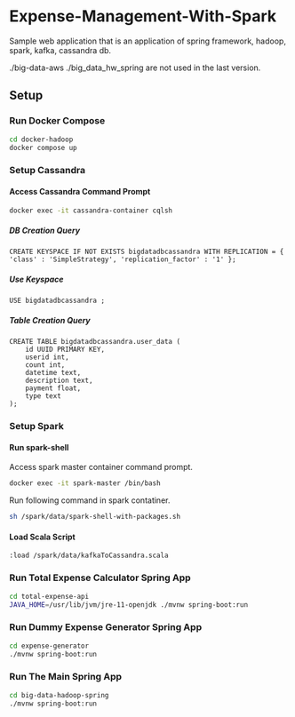 # Expense-Management-With-Spark

Sample web application that is an application of spring framework, hadoop, spark, kafka, cassandra db.

./big-data-aws ./big_data_hw_spring are not used in the last version.

## Setup

### Run Docker Compose

```bash
cd docker-hadoop
docker compose up
```

### Setup Cassandra

#### Access Cassandra Command Prompt

```bash
docker exec -it cassandra-container cqlsh
```

##### DB Creation Query

```
CREATE KEYSPACE IF NOT EXISTS bigdatadbcassandra WITH REPLICATION = { 'class' : 'SimpleStrategy', 'replication_factor' : '1' };
```

##### Use Keyspace

```
USE bigdatadbcassandra ;
```

##### Table Creation Query

```
CREATE TABLE bigdatadbcassandra.user_data (
    id UUID PRIMARY KEY,
    userid int,
    count int,
    datetime text,
    description text,
    payment float,
    type text
);
```

### Setup Spark

#### Run spark-shell

Access spark master container command prompt.

```bash
docker exec -it spark-master /bin/bash
```

Run following command in spark contatiner.

```bash
sh /spark/data/spark-shell-with-packages.sh
```

#### Load Scala Script

```
:load /spark/data/kafkaToCassandra.scala
```

### Run Total Expense Calculator Spring App

```bash
cd total-expense-api
JAVA_HOME=/usr/lib/jvm/jre-11-openjdk ./mvnw spring-boot:run
```

### Run Dummy Expense Generator Spring App

```bash
cd expense-generator
./mvnw spring-boot:run
```

### Run The Main Spring App

```bash
cd big-data-hadoop-spring
./mvnw spring-boot:run
```

